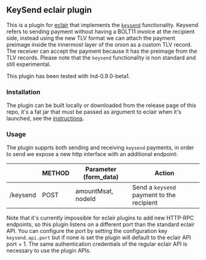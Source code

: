 ## KeySend eclair plugin

This is a plugin for [eclair](github.com/ACINQ/eclair) that implements the [`keysend`](https://wiki.ion.radar.tech/tech/research/sphinx-send) 
functionality. Keysend refers to sending payment without having a BOLT11 invoice at the recipient side, instead 
using the new TLV format we can attach the payment preimage inside the innermost layer of the onion as a custom 
TLV record. The receiver can accept the payment because it has the preimage from the TLV records. Please note that
the `keysend` functionality is non standard and still experimental.

This plugin has been tested with lnd-0.9.0-beta1.

### Installation
The plugin can be built locally or downloaded from the release page of this repo, it's a fat jar that must be 
passed as argument to eclair when it's launched, see the [instructions](https://github.com/ACINQ/eclair#plugins).

### Usage

The plugin supprts both sending and receiving `keysend` payments, in order to send we expose a new http interface 
with an additional endpoint:

|              | METHOD | Parameter (form_data) | Action                                                      |
|--------------|--------|-----------------------|-------------------------------------------------------------|
| /keysend | POST   | amountMsat, nodeId          | Send a `keysend` payment to the recipient      |

Note that it's currently impossible for eclair plugins to add new HTTP-RPC endpoints, so this plugin listens
on a different port than the standard eclair API. You can configure the port by setting the
configuration key `keysend.api.port` but if none is set the plugin will default to the eclair API port + 1.
The same authentication credentials of the regular eclair API is necessary to use the plugin APIs.